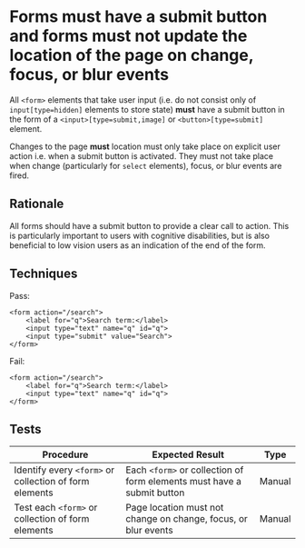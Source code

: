 # Forms must have a submit button and forms must not update the location of the page on change, focus, or blur events

All `<form>` elements that take user input (i.e. do not consist only of `input[type=hidden]` elements to store state) **must** have a submit button in the form of a `<input>[type=submit,image]` or `<button>[type=submit]` element.

Changes to the page **must** location must only take place on explicit user action i.e. when a submit button is activated. They must not take place when change (particularly for `select` elements), focus, or blur events are fired.

## Rationale

All forms should have a submit button to provide a clear call to action. This is particularly important to users with cognitive disabilities, but is also beneficial to low vision users as an indication of the end of the form.

## Techniques

Pass:

    <form action="/search">
        <label for="q">Search term:</label>
        <input type="text" name="q" id="q">
        <input type="submit" value="Search">
    </form>

Fail:

    <form action="/search">
        <label for="q">Search term:</label>
        <input type="text" name="q" id="q">
    </form>

## Tests

| Procedure | Expected Result | Type | 
| --------- | --------------- | ---- |
| Identify every `<form>` or collection of form elements | Each `<form>` or collection of form elements must have a submit button | Manual |
| Test each `<form>` or collection of form elements | Page location must not change on change, focus, or blur events | Manual |